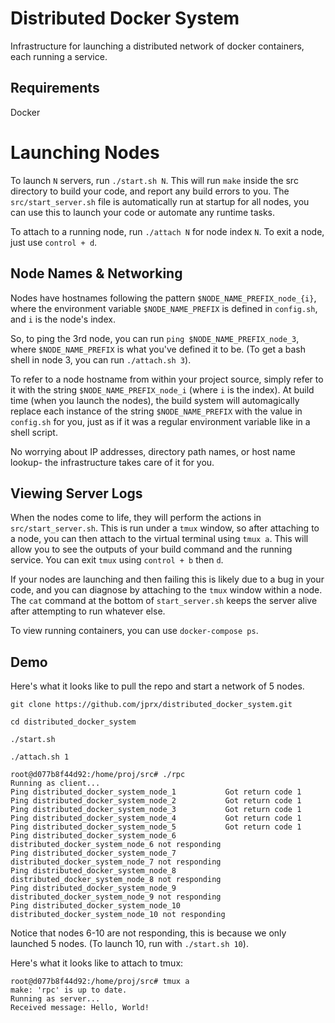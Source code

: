 # Distributed Docker System
Infrastructure for launching a distributed network of docker containers, each running a service.

## Requirements
Docker

# Launching Nodes
To launch `N` servers, run `./start.sh N`. This will run `make` inside the src directory to build your code, and report any build errors to you. The `src/start_server.sh` file is automatically run at startup for all nodes, you can use this to launch your code or automate any runtime tasks.

To attach to a running node, run `./attach N` for node index `N`. To exit a node, just use `control + d`.

## Node Names & Networking
Nodes have hostnames following the pattern `$NODE_NAME_PREFIX_node_{i}`, where the environment variable `$NODE_NAME_PREFIX` is defined in `config.sh`, and `i` is the node's index.

So, to ping the 3rd node, you can run `ping $NODE_NAME_PREFIX_node_3`, where `$NODE_NAME_PREFIX` is what you've defined it to be. (To get a bash shell in node 3, you can run `./attach.sh 3`).

To refer to a node hostname from within your project source, simply refer to it with the string `$NODE_NAME_PREFIX_node_i` (where `i` is the index). At build time (when you launch the nodes), the build system will automagically replace each instance of the string `$NODE_NAME_PREFIX` with the value in `config.sh` for you, just as if it was a regular environment variable like in a shell script.

No worrying about IP addresses, directory path names, or host name lookup- the infrastructure takes care of it for you.

## Viewing Server Logs
When the nodes come to life, they will perform the actions in `src/start_server.sh`. This is run under a `tmux` window, so after attaching to a node, you can then attach to the virtual terminal using `tmux a`. This will allow you to see the outputs of your build command and the running service. You can exit `tmux` using `control + b` then `d`. 

If your nodes are launching and then failing this is likely due to a bug in your code, and you can diagnose by attaching to the `tmux` window within a node. The `cat` command at the bottom of `start_server.sh` keeps the server alive after attempting to run whatever else. 

To view running containers, you can use `docker-compose ps`.

## Demo
Here's what it looks like to pull the repo and start a network of 5 nodes.

`git clone https://github.com/jprx/distributed_docker_system.git`

`cd distributed_docker_system`

`./start.sh`

`./attach.sh 1`

```
root@d077b8f44d92:/home/proj/src# ./rpc
Running as client...
Ping distributed_docker_system_node_1           Got return code 1
Ping distributed_docker_system_node_2           Got return code 1
Ping distributed_docker_system_node_3           Got return code 1
Ping distributed_docker_system_node_4           Got return code 1
Ping distributed_docker_system_node_5           Got return code 1
Ping distributed_docker_system_node_6           distributed_docker_system_node_6 not responding
Ping distributed_docker_system_node_7           distributed_docker_system_node_7 not responding
Ping distributed_docker_system_node_8           distributed_docker_system_node_8 not responding
Ping distributed_docker_system_node_9           distributed_docker_system_node_9 not responding
Ping distributed_docker_system_node_10          distributed_docker_system_node_10 not responding
```

Notice that nodes 6-10 are not responding, this is because we only launched 5 nodes. (To launch 10, run with `./start.sh 10`).

Here's what it looks like to attach to tmux:

```
root@d077b8f44d92:/home/proj/src# tmux a
make: 'rpc' is up to date.
Running as server...
Received message: Hello, World!
```
